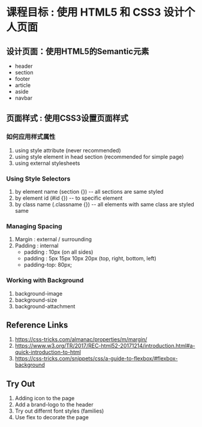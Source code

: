 # 课程目标 : 使用 HTML5 和 CSS3 设计个人页面

## 设计页面：使用HTML5的Semantic元素

* header
* section
* footer
* article
* aside
* navbar

## 页面样式 : 使用CSS3设置页面样式

### 如何应用样式属性

1. using style attribute (never recommended)
2. using style element in head section (recommended for simple page)
3. using external stylesheets

### Using Style Selectors

1. by element name (section {}) -- all sections are same styled
2. by element id (#id {}) -- to specific element 
3. by class name (.classname {}) -- all elements with same class are styled same

### Managing Spacing

1. Margin : external / surrounding
2. Padding : internal
    - padding : 10px (on all sides)
    - padding : 5px 15px 10px 20px (top, right, bottom, left)
    - padding-top: 80px;


### Working with Background

1. background-image
2. background-size
3. background-attachment


## Reference Links 

1. https://css-tricks.com/almanac/properties/m/margin/
2. https://www.w3.org/TR/2017/REC-html52-20171214/introduction.html#a-quick-introduction-to-html
3. https://css-tricks.com/snippets/css/a-guide-to-flexbox/#flexbox-background


## Try Out 

1. Adding icon to the page
2. Add a brand-logo to the header
3. Try out differnt font styles (families)
4. Use flex to decorate the page

